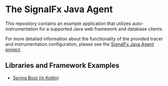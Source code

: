 # The SignalFx Java Agent

This repository contains an example application that utilizes auto-instrumentation for
a supported Java web framework and database clients. <br/>

For more detailed information about the functionality of the provided tracer and instrumentation configuration,
please see the [SignalFx Java Agent project](https://github.com/signalfx/signalfx-java-tracing/).


## Libraries and Framework Examples
- [Spring Boot (in Kotlin)](./spring-boot-kotlin)
